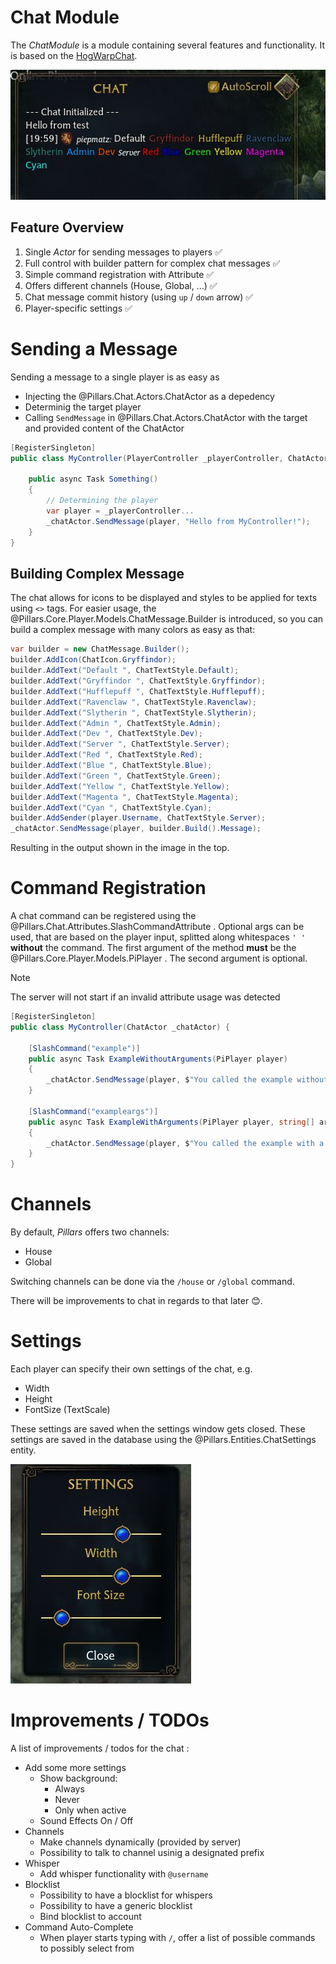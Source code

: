 <div class="article">

# Chat Module

The _ChatModule_ is a module containing several features and functionality.
It is based on the [HogWarpChat](https://github.com/tiltedphoques/HogWarpChat).

![Chat Window](/docs/images/modules/chat/example.jpg)

## Feature Overview

1. Single *Actor* for sending messages to players ✅
2. Full control with builder pattern for complex chat messages ✅
3. Simple command registration with Attribute ✅
4. Offers different channels (House, Global, ...) ✅
5. Chat message commit history (using `up` / `down` arrow) ✅
6. Player-specific settings ✅

# Sending a Message

Sending a message to a single player is as easy as

* Injecting the @Pillars.Chat.Actors.ChatActor as a depedency
* Determinig the target player
* Calling `SendMessage` in @Pillars.Chat.Actors.ChatActor with the target and provided content of the ChatActor

```c#
[RegisterSingleton]
public class MyController(PlayerController _playerController, ChatActor _chatActor) {
	
	public async Task Something() 
	{
		// Determining the player
		var player = _playerController...
		_chatActor.SendMessage(player, "Hello from MyController!");
	}
}
```

## Building Complex Message

The chat allows for icons to be displayed and styles to be applied for texts using `<>` tags. For easier usage, the @Pillars.Core.Player.Models.ChatMessage.Builder is introduced, so you can build a complex message with many colors as easy as that:

```c#
var builder = new ChatMessage.Builder();
builder.AddIcon(ChatIcon.Gryffindor);
builder.AddText("Default ", ChatTextStyle.Default);
builder.AddText("Gryffindor ", ChatTextStyle.Gryffindor);
builder.AddText("Hufflepuff ", ChatTextStyle.Hufflepuff);
builder.AddText("Ravenclaw ", ChatTextStyle.Ravenclaw);
builder.AddText("Slytherin ", ChatTextStyle.Slytherin);
builder.AddText("Admin ", ChatTextStyle.Admin);
builder.AddText("Dev ", ChatTextStyle.Dev);
builder.AddText("Server ", ChatTextStyle.Server);
builder.AddText("Red ", ChatTextStyle.Red);
builder.AddText("Blue ", ChatTextStyle.Blue);
builder.AddText("Green ", ChatTextStyle.Green);
builder.AddText("Yellow ", ChatTextStyle.Yellow);
builder.AddText("Magenta ", ChatTextStyle.Magenta);
builder.AddText("Cyan ", ChatTextStyle.Cyan);
builder.AddSender(player.Username, ChatTextStyle.Server);
_chatActor.SendMessage(player, builder.Build().Message);
```

Resulting in the output shown in the image in the top.

# Command Registration

A chat command can be registered using the @Pillars.Chat.Attributes.SlashCommandAttribute . Optional args can be used, that are based on the player input, splitted along whitespaces `' '` **without** the command.
The first argument of the method **must** be the @Pillars.Core.Player.Models.PiPlayer .
The second argument is optional.

> [!NOTE]
> The server will not start if an invalid attribute usage was detected

```c#
[RegisterSingleton]
public class MyController(ChatActor _chatActor) {
	
	[SlashCommand("example")]
	public async Task ExampleWithoutArguments(PiPlayer player)
	{
		_chatActor.SendMessage(player, $"You called the example without arguments");
	}

	[SlashCommand("exampleargs")]
	public async Task ExampleWithArguments(PiPlayer player, string[] args)
	{
		_chatActor.SendMessage(player, $"You called the example with a total of {args.Length} arguments");
	}
}
```

# Channels

By default, _Pillars_ offers two channels:
* House
* Global

Switching channels can be done via the `/house` or `/global` command.

There will be improvements to chat in regards to that later 😊.

# Settings

Each player can specify their own settings of the chat, e.g.

* Width
* Height
* FontSize (TextScale)

These settings are saved when the settings window gets closed. These settings are saved in the database using the @Pillars.Entities.ChatSettings entity.

![Settings Window](/docs/images/modules/chat/settings.jpg)

# Improvements / TODOs

A list of improvements / todos for the chat :

* Add some more settings
	* Show background:
		* Always
		* Never
		* Only when active
	* Sound Effects On / Off
* Channels
	* Make channels dynamically (provided by server)
	* Possibility to talk to channel usinig a designated prefix
* Whisper
	* Add whisper functionality with `@username`
* Blocklist
	* Possibility to have a blocklist for whispers
	* Possibility to have a generic blocklist
	* Bind blocklist to account
* Command Auto-Complete
	* When player starts typing with `/`, offer a list of possible commands to possibly select from

</div>